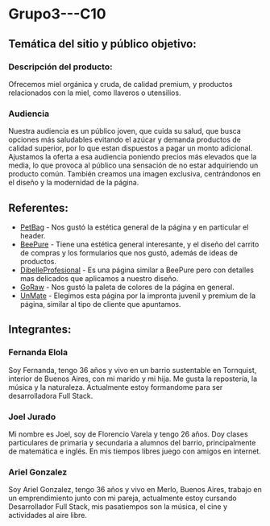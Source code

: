 # Grupo3---C10

## Temática del sitio y público objetivo:

### Descripción del producto:
Ofrecemos miel orgánica y cruda, de calidad premium, y productos relacionados con la miel, como llaveros o utensilios.

### Audiencia
Nuestra audiencia es un público joven, que cuida su salud, que busca opciones más saludables evitando el azúcar y demanda  productos de calidad superior, por lo que estan dispuestos a pagar un monto adicional.
Ajustamos la oferta a esa audiencia poniendo precios más elevados que la media, lo que provoca al público una sensación de no estar adquiriendo un producto común.
También creamos una imagen exclusiva, centrándonos en el diseño y la modernidad de la página.

## Referentes:
- [PetBag](https://www.petbag.com.ar/) - Nos gustó la estética general de la página y en particular el header.
-  [BeePure](https://tienda.beepure.com.ar/) - Tiene una estética general interesante, y el diseño del carrito de compras y los formularios que nos gustó, además de ideas de productos.
-  [DibelleProfesional](https://www.dibelleprofesional.com.ar/) - Es una página similar a BeePure pero con detalles mas delicados que aplicamos a nuestro diseño.
- [GoRaw](https://www.gorawhoney.com/) - Nos gustó la paleta de colores de la página en general.
- [UnMate](https://un-mate.com.ar/) - Elegimos esta página por la impronta juvenil y premium de la página, similar al tipo de cliente que apuntamos.

## Integrantes:

### Fernanda Elola
Soy Fernanda, tengo 36 años y vivo en un barrio sustentable en Tornquist, interior de Buenos Aires, con mi marido y mi hija. Me gusta la repostería, la música y la naturaleza. Actualmente estoy formandome para ser desarrolladora Full Stack.

### Joel Jurado
Mi nombre es Joel, soy de Florencio Varela y tengo 26 años. Doy clases particulares de primaria y secundaria a alumnos del barrio, principalmente de matemática e inglés. En mis tiempos libres juego con amigos en internet.

### Ariel Gonzalez
Soy Ariel Gonzalez, tengo 36 años y vivo en Merlo, Buenos Aires, trabajo en un emprendimiento junto con mi pareja, actualmente estoy cursando Desarrollador Full Stack, mis pasatiempos son la música, el cine y actividades al aire libre.




